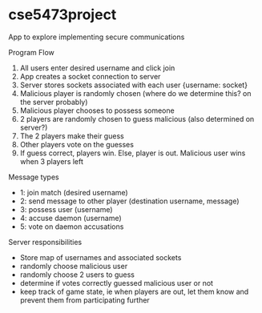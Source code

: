 # cse5473project
App to explore implementing secure communications


Program Flow 
1. All users enter desired username and click join
2. App creates a socket connection to server
3. Server stores sockets associated with each user {username: socket}
4. Malicious player is randomly chosen (where do we determine this? on the server probably)
5. Malicious player chooses to possess someone
6. 2 players are randomly chosen to guess malicious (also determined on server?)
7. The 2 players make their guess
8. Other players vote on the guesses
9. If guess correct, players win. Else, player is out. Malicious user wins when 3 players left


Message types
- 1: join match (desired username)
- 2: send message to other player (destination username, message)
- 3: possess user (username)
- 4: accuse daemon (username) 
- 5: vote on daemon accusations


Server responsibilities
- Store map of usernames and associated sockets
- randomly choose malicious user
- randomly choose 2 users to guess
- determine if votes correctly guessed malicious user or not
- keep track of game state, ie when players are out, let them know and prevent them from participating further

